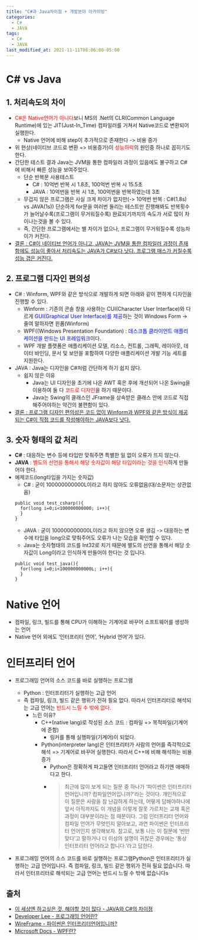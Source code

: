 ```yaml
---
title: "C#과 Java차이점 + 개발분야 아카이빙"
categories:
  - C#
  - JAVA
tags:
  - C#
  - JAVA
last_modified_at: 2021-11-11T08:06:00-05:00
---
```

# C# vs Java
## 1. 처리속도의 차이
- <span style="color:red">C#은 Native언어가 아니다</span>보니 MS의 .Net의 CLR(Common Language Runtime)에 있는 JIT(Just-In_Time) 컴파일러를 거쳐서 Native코드로 변환되어 실행한다.
  - Native 언어에 비해 step이 추가적으로 존재한다 -> 비용 증가
- 위 현상(네이티브 코드로 변환 => 비용증가)이 <span style="color:red">성능하락</span>의 원인중 하나로 꼽히기도 한다.
- 간단한 테스트 결과 Java는 JVM을 통한 컴파일러 과정이 있음에도 불구하고 C#에 비해서 빠른 성능을 보여주었다.
  - 단순 반복문 사용테스트
    - C# : 10억번 반복 시 1.8초, 100억번 반복 시 15.5초
    - JAVA : 10억번을 반복 시 1초, 100억번을 반복하였는데 3초
  - 무겁지 않은 프로그램은 사실 크게 차이가 없지만(-> 10억번 반복 : C#(1.8s) vs JAVA(1s)) 단순하게 for문을 여러번 돌리는 테스트만 진행해봐도 반복횟수가 늘어날수록(프로그램이 무거워질수록) 완료되기까지의 속도가 서로 많이 차이나는것을 볼 수 있다.
  - 즉, 간단한 프로그램에서는 별 차이가 없으나, 프로그램이 무거워질수록 성능차이가 커진다.
- <u>결론 : C#이 네이티브 언어가 아니고, JAVA는 JVM을 통한 컴파일러 과정이 존재함에도 성능이 좋아서 처리속도는 JAVA가 C#보다 낫다. 프로그램 매스가 커질수록 성능 갭은 커진다.</u>

## 2. 프로그램 디자인 편의성
- C# : Winform, WPF와 같은 방식으로 개발하게 되면 아래와 같이 편하게 디자인을 진행할 수 있다. 
  - Winform : 기존의 콘솔 창을 사용하는 CUI(Character User Interface)와 다르게 <span style="color:blue">GUI(Graphical User Interface)를 제공</span>하는 것이 Windows Form -> 줄여 말하자면 윈폼(Winform)
  - WPF((Windows Presentation Foundation) : <span style="color:blue"> 데스크톱 클라이언트 애플리케이션을 만드는 UI 프레임워크</span>이다.
  - WPF 개발 플랫폼은 애플리케이션 모델, 리소스, 컨트롤, 그래픽, 레이아웃, 데이터 바인딩, 문서 및 보안을 포함하여 다양한 애플리케이션 개발 기능 세트를 지원한다.
- JAVA : Java는 디자인을 C#처럼 간단하게 하기 쉽지 않다. 
  - 쉽지 않은 이유 
    - Java는 UI 디자인을 초기에 나온 AWT 혹은 후에 개선되어 나온 Swing을 이용하여 둘 다 <span style="color:red">코드로 디자인</span>을 하기 때문이다.
    - Java는 Swing의 클래스인 JFrame을 상속받은 클래스 안에 코드로 직접 해주어야하는 약간의 불편함이 있다.
- <u>결론 : 프로그램 디자인 편의성은 코드 없이 Winform과 WPF와 같은 방식이 제공되는 C#이 직접 코드를 작성해야하는 JAVA보다 낫다.</u>

## 3. 숫자 형태의 값 처리
- **C#** : 대응하는 변수 등에 타입만 맞춰주면 특별한 일 없이 오류가 뜨지 않는다.
- **JAVA** :  <span style="color:red">별도의 선언을 통해서 해당 숫자값이 해당 타입이라는 것을 인식</span>하게 만들어야 한다.
- 예제코드(long타입을 가지는 숫자값)
  - C# : 굳이 100000000000L이라고 하지 않아도 오류없음(대/소문자는 상관없음)
  ```
  public void test_csharp(){
    for(long i=0;i<100000000000; i++){
    }
  }
  ```
   - JAVA : 굳이 100000000000L이라고 하지 않으면 오류 생김 ->  대응하는 변수에 타입을 long으로 맞춰주어도 오류가 나는 모습을 확인할 수 있다.
    - Java는 숫자형태의 코드를 Int32로 치기 때문에 별도의 선언을 통해서 해당 숫자값이 Long이라고 인식하게 만들어야 한다는 것 입니다.
  ```
  public void test_java(){
    for(long i=0;i<100000000000L; i++){
    }
  }
  ```


# Native 언어
- 컴파일, 링크, 빌드를 통해 CPU가 이해하는 기계어로 바꾸어 소프트웨어를 생성하는 언어
- Native 언어 외에도 ‘인터프리터 언어’, ‘Hybrid 언어’가 있다.

# 인터프리터 언어
- 프로그래밍 언어의 소스 코드를 바로 실행하는 프로그램
  - Python : 인터프리터가 실행하는 고급 언어
  - 즉 컴파일, 링크, 빌드 같은 행위가 전혀 필요 없다. 따라서 인터프리터로 해석되는 고급 언어는 <span style="color:red">반드시 느릴 수 밖에 없다.</span>
    - 느린 이유?
      - C++(native lang)로 작성된 소스 코드 : 컴파일 => 목적파일(기계어에 준함)
        - 링커를 통해 실행파일(기계어)이 되었다.
      - Python(interpreter lang)은 인터프리터가 사람의 언어를 즉각적으로 해석 => 기계어로 바꾸어 실행한다. 따라서 C++에 비해 해석하는 비용 증가
        -  Python은 정확하게 파고들면 인터프리터 언어라고 하기엔 애매하다고 한다. 
        -  > 최근에 많이 보게 되는 질문 중 하나가 ‘파이썬은 인터프리터 언어입니까? 컴파일언어입니까?’라는 것이다. 개인적으로 이 질문은 사람을 참 난감하게 하는데, 어떻게 답해야하나에 앞서 아직까지도 이 개념을 이렇게 잘못 가르치는 교재 혹은 과정이 대부분이라는 점 때문이다. 그럼 인터프리터 언어와 컴파일 언어가 무엇인지 알아보고, 과연 파이썬은 인터프리터 언어인지 생각해보자.
참고로, 보통 나는 이 질문에 ‘반만 맞다’고 말하거나 더 이상의 설명이 귀찮은 경우에는 ‘통상 인터프리터 언어라고 합니다.’라고 답한다.

- 프로그래밍 언어의 소스 코드를 바로 실행하는 프로그램Python은 인터프리터가 실행하는 고급 언어입니다. 즉 컴파일, 링크, 빌드 같은 행위가 전혀 필요 없습니다. 따라서 인터프리터로 해석되는 고급 언어는 반드시 느릴 수 밖에 없습니다s




## 출처
- [이 세상엔 하고싶은 것, 해야할 것이 많다 - JAVA와 C#의 차이점](https://skfkdkdlaos.tistory.com/4)
- [Developer Lee - 프로그래밍 언어란?](https://unagi44.wordpress.com/tag/native-%EC%96%B8%EC%96%B4/)
- [WireFrame - 파이썬은 인터프리터언어입니까?](https://soooprmx.com/%ED%8C%8C%EC%9D%B4%EC%8D%AC%EC%9D%80-%EC%9D%B8%ED%84%B0%ED%94%84%EB%A6%AC%ED%84%B0%EC%96%B8%EC%96%B4%EC%9E%85%EB%8B%88%EA%B9%8C/)
- [Microsoft Docs - WPF란?](https://docs.microsoft.com/ko-kr/visualstudio/designers/getting-started-with-wpf?view=vs-2022)
